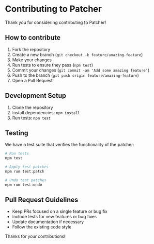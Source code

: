 # Contributing to Patcher

Thank you for considering contributing to Patcher!

## How to contribute

1. Fork the repository
2. Create a new branch (`git checkout -b feature/amazing-feature`)
3. Make your changes
4. Run tests to ensure they pass (`npm test`)
5. Commit your changes (`git commit -am 'Add some amazing feature'`)
6. Push to the branch (`git push origin feature/amazing-feature`)
7. Open a Pull Request

## Development Setup

1. Clone the repository
2. Install dependencies: `npm install`
3. Run tests: `npm test`

## Testing

We have a test suite that verifies the functionality of the patcher:

```bash
# Run tests
npm test

# Apply test patches
npm run test:patch

# Undo test patches
npm run test:undo
```

## Pull Request Guidelines

* Keep PRs focused on a single feature or bug fix
* Include tests for new features or bug fixes
* Update documentation if necessary
* Follow the existing code style

Thanks for your contributions!